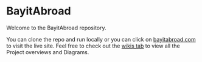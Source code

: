 # BayitAbroad

Welcome to the BayitAbroad repository.
<br />

You can clone the repo and run locally or you can click on [bayitabroad.com](https://www.bayitabroad.com) to visit the live site.
Feel free to check out the [wikis tab](https://github.com/AmirKakon/bayit-abroad/wiki/Project-Overview) to view all the Project overviews and Diagrams.
